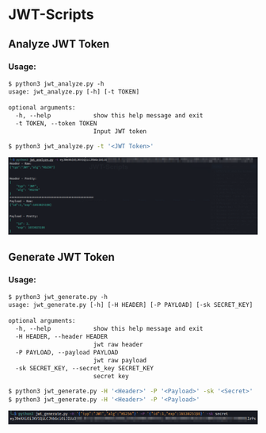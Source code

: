 # JWT-Scripts

## Analyze JWT Token
### Usage:
```
$ python3 jwt_analyze.py -h
usage: jwt_analyze.py [-h] [-t TOKEN]

optional arguments:
  -h, --help            show this help message and exit
  -t TOKEN, --token TOKEN
                        Input JWT token
```
```bash
$ python3 jwt_analyze.py -t '<JWT Token>'
```
<img src=assets/analyze_demo.png alt="JWT Analyze"></img>

## Generate JWT Token
### Usage:
```
$ python3 jwt_generate.py -h      
usage: jwt_generate.py [-h] [-H HEADER] [-P PAYLOAD] [-sk SECRET_KEY]

optional arguments:
  -h, --help            show this help message and exit
  -H HEADER, --header HEADER
                        jwt raw header
  -P PAYLOAD, --payload PAYLOAD
                        jwt raw payload
  -sk SECRET_KEY, --secret_key SECRET_KEY
                        secret key
```
```bash
$ python3 jwt_generate.py -H '<Header>' -P '<Payload>' -sk '<Secret>'
$ python3 jwt_generate.py -H '<Header>' -P '<Payload>'
```
<img src=assets/generate_demo.png alt="JWT Generate"></img>
